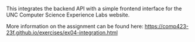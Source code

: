 This integrates the backend API with a simple frontend interface for the UNC Computer Science Experience Labs website.

More information on the assignment can be found here: https://comp423-23f.github.io/exercises/ex04-integration.html
